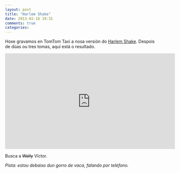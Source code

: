 ```yaml
---
layout: post
title: "Harlem Shake"
date: 2013-02-18 19:31
comments: true
categories: 
---
```


Hoxe gravamos en TomTom Taxi a nosa versión do [Harlem Shake](http://www.elperiodico.com/es/noticias/sociedad/divertido-baile-harlem-shake-corre-como-polvora-internet-2319302?utm_source=rss-noticias&utm_medium=feed&utm_campaign=portada&rel=rosEP). Despois de dúas ou tres tomas, aquí está o resultado.

<iframe width="560" height="315" src="http://www.youtube.com/embed/9Nr2167IAic?rel=0" frameborder="0" allowfullscreen></iframe>

Busca a <s>Wally</s> Víctor.

_Pista: estou debaixo dun gorro de vaca, falando por teléfono._

